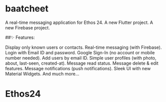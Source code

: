 # baatcheet
A real-time messaging application for Ethos 24.
A new Flutter project.
A new Firebase project.

##✨ Features:

Display only known users or contacts.
Real-time messaging (with Firebase).
Login with Email ID and password.
Google Sign-In (no account or mobile number needed).
Add users by email ID.
Simple user profiles (with photo, about, last-seen, created-at).
Message read status.
Message delete & edit features.
Message notifications (push notifications).
Sleek UI with new Material Widgets.
And much more...

# Ethos24
